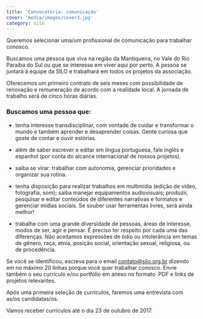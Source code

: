 ```yaml
---
title: 'Convocatória: comunicação'
cover: 'media/images/cover3.jpg'
category: silo
---
```

Queremos selecionar uma/um profissional de comunicação para trabalhar conosco.

Buscamos uma pessoa que viva na região da Mantiqueira, no Vale do Rio Paraíba do Sul ou que se interesse em viver aqui por perto. A pessoa se juntará à equipe da SILO e trabalhará em todos os projetos da associação.

Oferecemos um primeiro contrato de seis meses com possibilidade de renovação e remuneração de acordo com a realidade local. A jornada de trabalho será de cinco horas diárias.

### Buscamos uma pessoa que:

- tenha interesse transdisciplinar, com vontade de cuidar e transformar o mundo e também aprender e desaprender coisas. Gente curiosa que goste de contar e ouvir estórias.

- além de saber escrever e editar em língua portuguesa, fale inglês e espanhol (por conta do alcance internacional de nossos projetos).

- saiba se virar: trabalhar com autonomia, gerenciar prioridades e organizar sua rotina.

- tenha disposição para realizar trabalhos em multimídia (edição de vídeo, fotografia, som); saiba manejar equipamentos audiovisuais; produzir, pesquisar e editar conteúdos de diferentes narrativas e formatos e gerenciar mídias sociais. Se souber usar ferramentas livres, será ainda melhor!

- trabalhe com uma grande diversidade de pessoas, áreas de interesse, modos de ser, agir e pensar. É preciso ter respeito por cada uma das diferenças. Não aceitamos expressões de ódio ou intolerância em temas de gênero, raça, etnia, posição social, orientação sexual, religiosa, ou de procedência.

Se você se identificou, escreva para o email [contato@silo.org.br](mailto:contato@silo.org.br) dizendo em no máximo 20 linhas porque você quer trabalhar conosco. Envie também o seu currículo e/ou portfólio em anexo no formato .PDF e links de projetos relevantes.

Após uma primeira seleção de currículos, faremos uma entrevista com as/os candidatas/os.

Vamos receber currículos até o dia 23 de outubro de 2017.
